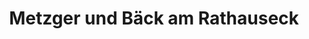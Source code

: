 ---
title: "Metzger und Bäck am Rathauseck"
url: /feilitzsch/metzger-und-baeck-am-rathauseck/
shop: Metzgerei
---